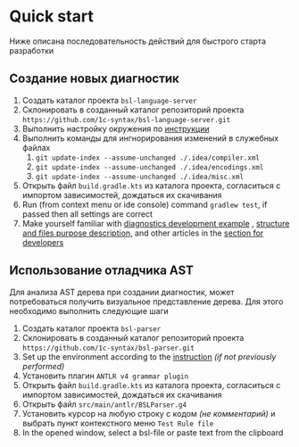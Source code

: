 # Quick start

Ниже описана последовательность действий для быстрого старта разработки

## Создание новых диагностик

1. Создать каталог проекта `bsl-language-server`
2. Склонировать в созданный каталог репозиторий проекта `https://github.com/1c-syntax/bsl-language-server.git`
3. Выполнить настройку окружения по [инструкции](EnvironmentSetting.md)
4. Выполнить команды для ингнорирования изменений в служебных файлах
    1. `git update-index --assume-unchanged ./.idea/compiler.xml`
    2. `git update-index --assume-unchanged ./.idea/encodings.xml`
    3. `git update-index --assume-unchanged ./.idea/misc.xml`
5. Открыть файл `build.gradle.kts` из каталога проекта, согласиться с импортом зависимостей, дождаться их скачивания
6. Run (from context menu or ide console) command `gradlew test`, if passed then all settings are correct
7. Make yourself familiar with  [diagnostics development example](DiagnosticExample.md) , [structure and files purpose description,](DiagnosticStructure.md) and other articles in the [section for developers](index.md)

## Использование отладчика AST

Для анализа AST дерева при создании диагностик, может потребоваться получить визуальное представление дерева. Для этого необходимо выполнить следующие шаги

1. Создать каталог проекта `bsl-parser`
2. Склонировать в созданный каталог репозиторий проекта `https://github.com/1c-syntax/bsl-parser.git`
3. Set up the environment according to the [instruction](EnvironmentSetting.md) *(if not previously performed)*
4. Установить плагин `ANTLR v4 grammar plugin`
5. Открыть файл `build.gradle.kts` из каталога проекта, согласиться с импортом зависимостей, дождаться их скачивания
6. Открыть файл `src/main/antlr/BSLParser.g4`
7. Установить курсор на любую строку с кодом *(не комментарий)* и выбрать пункт контекстного меню `Test Rule file`
8. In the opened window, select a bsl-file or paste text from the clipboard
